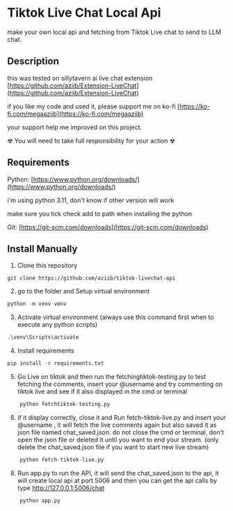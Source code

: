 # Tiktok Live Chat Local Api
make your own local api and fetching from Tiktok Live chat to send to LLM chat.


## Description
this was tested on sillytavern ai live chat extension [https://github.com/aziib/Extension-LiveChat](https://github.com/aziib/Extension-LiveChat)

if you like my code and used it, please support me on ko-fi [https://ko-fi.com/megaaziib](https://ko-fi.com/megaaziib)

your support help me improved on this project.

☢ You will need to take full responsibility for your action ☢

## Requirements
Python: [https://www.python.org/downloads/](https://www.python.org/downloads/)

i'm using python 3.11, don't know if other version will work

make sure you tick check add to path when installing the python

Git: [https://git-scm.com/downloads](https://git-scm.com/downloads)

## Install Manually
1. Clone this repository
```git
git clone https://github.com/aziib/tiktok-livechat-api
```
2. go to the folder and Setup virtual environment
```python
python -m venv venv
```
3. Activate virtual environment (always use this command first when to execute any python scripts)
```python
.\venv\Scripts\activate
```
4. Install requirements
```python
pip install -r requirements.txt
```
5. Go Live on tiktok and then run the fetchingtiktok-testing.py to test fetching the comments, insert your @username and try commenting on tiktok live and see if it also displayed in the cmd or terminal
```python
    python fetchtiktok-testing.py
```
6. if it display correctly, close it and Run fetch-tiktok-live.py and insert your @username , it will fetch the live comments again but also saved it as json file named chat_saved.json. do not close the cmd or terminal, don't open the json file or deleted it until you want to end your stream. (only delete the chat_saved.json file if you want to start new live stream)
```python
    python fetch-tiktok-live.py
```
8. Run app.py to run the API, it will send the chat_saved.json to the api,  it will create local api at port 5006 and then you can get the api calls by type http://127.0.0.1:5006/chat
```python
    python app.py
```

